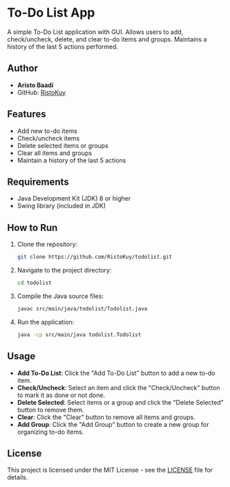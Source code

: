 # To-Do List App

A simple To-Do List application with GUI. Allows users to add, check/uncheck, delete, and clear to-do items and groups. Maintains a history of the last 5 actions performed.

## Author

- **Aristo Baadi**
- GitHub: [RistoKuy](https://github.com/RistoKuy)

## Features

- Add new to-do items
- Check/uncheck items
- Delete selected items or groups
- Clear all items and groups
- Maintain a history of the last 5 actions

## Requirements

- Java Development Kit (JDK) 8 or higher
- Swing library (included in JDK)

## How to Run

1. Clone the repository:
    ```sh
    git clone https://github.com/RistoKuy/todolist.git
    ```
2. Navigate to the project directory:
    ```sh
    cd todolist
    ```
3. Compile the Java source files:
    ```sh
    javac src/main/java/todolist/Todolist.java
    ```
4. Run the application:
    ```sh
    java -cp src/main/java todolist.Todolist
    ```

## Usage

- **Add To-Do List**: Click the "Add To-Do List" button to add a new to-do item.
- **Check/Uncheck**: Select an item and click the "Check/Uncheck" button to mark it as done or not done.
- **Delete Selected**: Select items or a group and click the "Delete Selected" button to remove them.
- **Clear**: Click the "Clear" button to remove all items and groups.
- **Add Group**: Click the "Add Group" button to create a new group for organizing to-do items.

## License

This project is licensed under the MIT License - see the [LICENSE](LICENSE) file for details.
